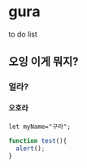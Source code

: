# gura
to do list
## 오잉 이게 뭐지?
### 얼라?
#### 오호라
`let myName="구라";`

```javascript
function test(){
  alert();
}
  ```
